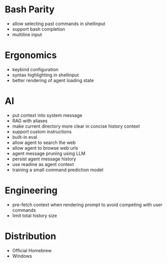 # Bash Parity

- allow selecting past commands in shellinput
- support bash completion
- multiline input

# Ergonomics

- keybind configuration
- syntax highlighting in shellinput
- better rendering of agent loading state

# AI

- put context into system message
- RAG with aliases
- make current directory more clear in concise history context
- support custom instructions
- built-in eval
- allow agent to search the web
- allow agent to browse web urls
- agent message pruning using LLM
- persist agent message history
- use readme as agent context
- training a small command prediction model

# Engineering

- pre-fetch context when rendering prompt to avoid competing with user commands
- limit total history size

# Distribution

- Official Homebrew
- Windows
